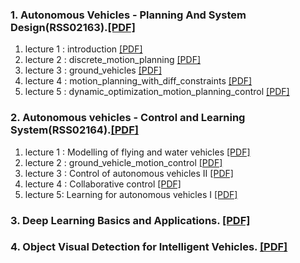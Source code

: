 ### 1. Autonomous Vehicles - Planning And System Design(RSS02163).[\[PDF\]](https://github.com/Raviteja-T/TRaviteja/raw/main/Autonomous%20Vehicles%20%E2%80%93%20Planning%20And%20System%20Design.pdf)
1. lecture 1 : introduction [\[PDF\]](https://github.com/Raviteja-T/Autonomous-Vehicles-Hub/raw/main/lecture_1_introduction.pdf)
2. lecture 2 : discrete_motion_planning [\[PDF\]](https://github.com/Raviteja-T/Autonomous-Vehicles-Hub/raw/main/lecture_2_discrete_motion_planning.pdf)
3. lecture 3 : ground_vehicles [\[PDF\]](https://github.com/Raviteja-T/Autonomous-Vehicles-Hub/raw/main/lecture_3_ground_vehicles.pdf)
4. lecture 4 : motion_planning_with_diff_constraints [\[PDF\]](https://github.com/Raviteja-T/Autonomous-Vehicles-Hub/raw/main/lecture_4_motion_planning_with_diff_constraints.pdf)
5. lecture 5 : dynamic_optimization_motion_planning_control [\[PDF\]](https://github.com/Raviteja-T/Autonomous-Vehicles-Hub/raw/main/lecture_5_dynamic_optimization_motion_planning_control.pdf)

### 2. Autonomous vehicles - Control and Learning System(RSS02164).[\[PDF\]](https://raw.githubusercontent.com/Raviteja-T/TRaviteja/4bd66905626b7265a799d8743a2e75c6a03ac971/Autonomous%20vehicles%20-%20Control%20and%20Learning%20System.pdf)
1. lecture 1 : Modelling of flying and water vehicles [\[PDF\]](https://github.com/Raviteja-T/Autonomous-Vehicles-Hub/raw/main/lecture_6_Modelling%20of%20flying%20and%20water%20vehicles.pdf) 
2. lecture 2 : ground_vehicle_motion_control [\[PDF\]](https://github.com/Raviteja-T/Autonomous-Vehicles-Hub/raw/main/lecture_7_ground_vehicle_motion_control.pdf)
3. lecture 3 : Control of autonomous vehicles II [\[PDF\]](https://github.com/Raviteja-T/Autonomous-Vehicles-Hub/raw/main/lecture_8_Control%20of%20autonomous%20vehicles%20II.pdf)
4. lecture 4 : Collaborative control [\[PDF\]](https://github.com/Raviteja-T/Autonomous-Vehicles-Hub/raw/main/lecture_9_Collaborative%20control.pdf) 
5. lecture 5: Learning for autonomous vehicles I [\[PDF\]](https://github.com/Raviteja-T/Autonomous-Vehicles-Hub/raw/main/lecture_10_Learning%20for%20autonomous%20vehicles%20I.pdf)

### 3. Deep Learning Basics and Applications. [\[PDF\]](https://github.com/Raviteja-T/simulation_work/raw/main/Deep%20Learning%20Sylla.pdf)

### 4. Object Visual Detection for Intelligent Vehicles. [\[PDF\]](https://github.com/Raviteja-T/Autonomous-Vehicles-Hub/raw/main/Object%20Visual%20Detection%20for%20Intelligent%20Vehicles.pdf)
